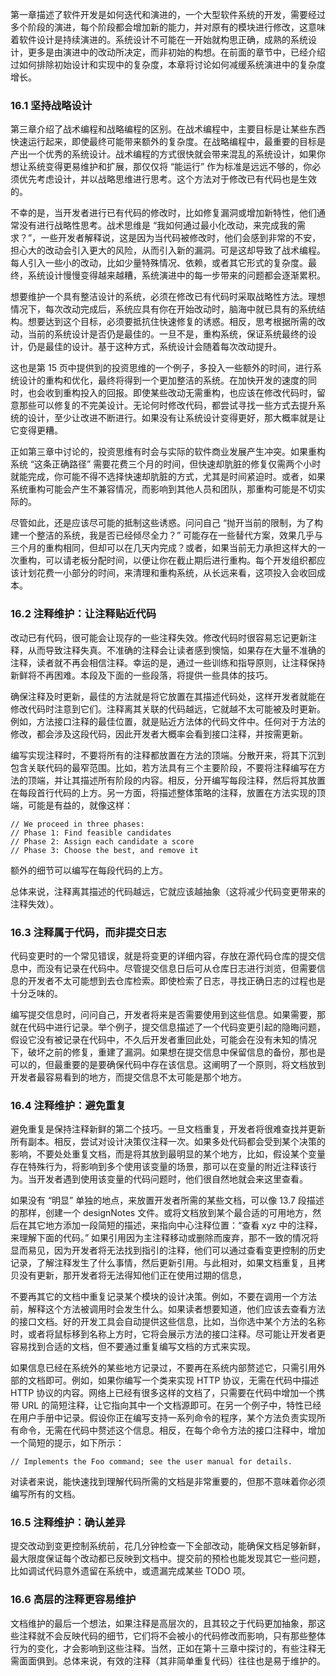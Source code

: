 第一章描述了软件开发是如何迭代和演进的，一个大型软件系统的开发，需要经过多个阶段的演进，每个阶段都会增加新的能力，并对原有的模块进行修改，这意味着软件设计是持续演进的。系统设计不可能在一开始就构思正确，成熟的系统设计，更多是由演进中的改动所决定，而非初始的构想。在前面的章节中，已经介绍过如何排除初始设计和实现中的复杂度，本章将讨论如何减缓系统演进中的复杂度增长。

### 16.1 坚持战略设计

第三章介绍了战术编程和战略编程的区别。在战术编程中，主要目标是让某些东西快速运行起来，即使最终可能带来额外的复杂度。在战略编程中，最重要的目标是产出一个优秀的系统设计。战术编程的方式很快就会带来混乱的系统设计，如果你想让系统变得更易维护和扩展，那仅仅将 “能运行” 作为标准是远远不够的，你必须优先考虑设计，并以战略思维进行思考。这个方法对于修改已有代码也是生效的。

不幸的是，当开发者进行已有代码的修改时，比如修复漏洞或增加新特性，他们通常没有进行战略性思考。战术思维是 “我如何通过最小化改动，来完成我的需求？”，一些开发者解释说，这是因为当代码被修改时，他们会感到非常的不安，担心大的改动会引入更大的风险，从而引入新的漏洞。可是这却导致了战术编程。每人引入一些小的改动，比如少量特殊情况、依赖，或者其它形式的复杂度。最终，系统设计慢慢变得越来越糟，系统演进中的每一步带来的问题都会逐渐累积。

想要维护一个具有整洁设计的系统，必须在修改已有代码时采取战略性方法。理想情况下，每次改动完成后，系统应具有你在开始改动时，脑海中就已具有的系统结构。想要达到这个目标，必须要抵抗住快速修复的诱惑。相反，思考根据所需的改动，当前的系统设计是否仍是最佳的。一旦不是，重构系统，保证系统最终的设计，仍是最佳的设计。基于这种方式，系统设计会随着每次改动提升。

这也是第 15 页中提供到的投资思维的一个例子，多投入一些额外的时间，进行系统设计的重构和优化，最终将得到一个更加整洁的系统。在加快开发的速度的同时，也会收到重构投入的回报。即使某些改动无需重构，也应该在修改代码时，留意那些可以修复的不完美设计。无论何时修改代码，都尝试寻找一些方式去提升系统的设计，至少让改进不断进行。如果没有让系统设计变得更好，那大概率就是让它变得更糟。

正如第三章中讨论的，投资思维有时会与实际的软件商业发展产生冲突。如果重构系统 “这条正确路径” 需要花费三个月的时间，但快速却肮脏的修复仅需两个小时就能完成，你可能不得不选择快速却肮脏的方式，尤其是时间紧迫时。或者，如果系统重构可能会产生不兼容情况，而影响到其他人员和团队，那重构可能是不切实际的。

尽管如此，还是应该尽可能的抵制这些诱惑。问问自己 “抛开当前的限制，为了构建一个整洁的系统，我是否已经倾尽全力？” 可能存在一些替代方案，效果几乎与三个月的重构相同，但却可以在几天内完成？或者，如果当前无力承担这样大的一次重构，可以请老板分配时间，以便让你在截止期后进行重构。每个开发组织都应该计划花费一小部分的时间，来清理和重构系统，从长远来看，这项投入会收回成本。

### 16.2 注释维护：让注释贴近代码

改动已有代码，很可能会让现存的一些注释失效。修改代码时很容易忘记更新注释，从而导致注释失真。不准确的注释会让读者感到懊恼，如果存在大量不准确的注释，读者就不再会相信注释。幸运的是，通过一些训练和指导原则，让注释保持新鲜将不再困难。本段及下面的一些段落，将提供一些具体的技巧。

确保注释及时更新，最佳的方法就是将它放置在其描述代码处，这样开发者就能在修改代码时注意到它们。注释离其关联的代码越远，它就越不太可能被及时更新。例如，方法接口注释的最佳位置，就是贴近方法体的代码文件中。任何对于方法的修改，都会涉及这段代码，因此开发者大概率会看到接口注释，并按需更新。

编写实现注释时，不要将所有的注释都放置在方法的顶端。分散开来，将其下沉到包含关联代码的最窄范围。比如，若方法具有三个主要阶段，不要将注释编写在方法的顶端，并让其描述所有阶段的内容。相反，分开编写每段注释，然后将其放置在每段首行代码的上方。另一方面，将描述整体策略的注释，放置在方法实现的顶端，可能是有益的，就像这样：

```auto
// We proceed in three phases:
// Phase 1: Find feasible candidates
// Phase 2: Assign each candidate a score
// Phase 3: Choose the best, and remove it
```

额外的细节可以编写在每段代码的上方。

总体来说，注释离其描述的代码越远，它就应该越抽象（这将减少代码变更带来的注释失效）。

### 16.3 注释属于代码，而非提交日志

代码变更时的一个常见错误，就是将变更的详细内容，存放在源代码仓库的提交信息中，而没有记录在代码中。尽管提交信息日后可从仓库日志进行浏览，但需要信息的开发者不太可能想到去仓库检索。即使检索了日志，寻找正确日志的过程也是十分乏味的。

编写提交信息时，问问自己，开发者将来是否需要使用到这些信息。如果需要，那就在代码中进行记录。举个例子，提交信息描述了一个代码变更引起的隐晦问题，假设它没有被记录在代码中，不久后开发者重回此处，可能会在没有未知的情况下，破坏之前的修复，重建了漏洞。如果想在提交信息中保留信息的备份，那也是可以的，但最重要的是要确保代码中存在该信息。这阐明了一个原则，将文档放到开发者最容易看到的地方，而提交信息不太可能是那个地方。

### 16.4 注释维护：避免重复

避免重复是保持注释新鲜的第二个技巧。一旦文档重复，开发者将很难查找并更新所有副本。相反，尝试对设计决策仅注释一次。如果多处代码都会受到某个决策的影响，不要处处重复文档，而是将其放到最明显的某个地方，比如，假设某个变量存在特殊行为，将影响到多个使用该变量的场景，那可以在变量的附近注释该行为。当开发者遇到使用该变量的代码问题时，他们很自然地就会来这里查看。

如果没有 “明显” 单独的地点，来放置开发者所需的某些文档，可以像 13.7 段描述的那样，创建一个 designNotes 文件。或将文档放到某个最合适的可用地方，然后在其它地方添加一段简短的描述，来指向中心注释位置：“查看 xyz 中的注释，来理解下面的代码。” 如果引用因为主注释移动或删除而废弃，那不一致的情况将显而易见，因为开发者将无法找到指引的注释，他们可以通过查看变更控制的历史记录，了解注释发生了什么事情，然后更新引用。与此相对，如果文档重复，且拷贝没有更新，那开发者将无法得知他们正在使用过期的信息，

不要再其它的文档中重复记录某个模块的设计决策。例如，不要在调用一个方法前，解释这个方法被调用时会发生什么。如果读者想要知道，他们应该去查看方法的接口文档。好的开发工具会自动提供这些信息，比如，当你选中某个方法的名称时，或者将鼠标移到名称上方时，它将会展示方法的接口注释。尽可能让开发者更容易找到合适的文档，但不要通过重复编写文档的方式来实现。

如果信息已经在系统外的某些地方记录过，不要再在系统内部赘述它，只需引用外部的文档即可。例如，如果你编写一个类来实现 HTTP 协议，无需在代码中描述 HTTP 协议的内容。网络上已经有很多这样的文档了，只需要在代码中增加一个携带 URL 的简短注释，让它指向其中一个文档源即可。在另一个例子中，特性已经在用户手册中记录。假设你正在编写支持一系列命令的程序，某个方法负责实现所有命令，无需在代码中赘述这个信息。相反，在每个命令方法的接口注释中，增加一个简短的提示，如下所示：

```auto
// Implements the Foo command; see the user manual for details.
```

对读者来说，能快速找到理解代码所需的文档是非常重要的，但那不意味着你必须编写所有的文档。

### 16.5 注释维护：确认差异

提交改动到变更控制系统前，花几分钟检查一下全部改动，能确保文档足够新鲜，最大限度保证每个改动都已反映到文档中。提交前的预检也能发现其它一些问题，比如调试代码意外遗留在系统中，或遗漏完成某些 TODO 项。

### 16.6 高层的注释更容易维护

文档维护的最后一个想法，如果注释是高层次的，且其较之于代码更加抽象，那这些注释就不会反映代码的细节，它们将不会被小的代码修改而影响，只有那些整体行为的变化，才会影响到这些注释。当然，正如在第十三章中探讨的，有些注释无需面面俱到。总体来说，有效的注释（其非简单重复代码）往往也是易于维护的。